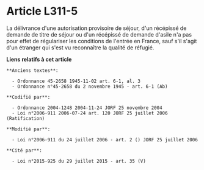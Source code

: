 # Article L311-5

La délivrance d'une autorisation provisoire de séjour, d'un récépissé de demande de titre de séjour ou d'un récépissé de
demande d'asile n'a pas pour effet de régulariser les conditions de l'entrée en France, sauf s'il s'agit d'un étranger qui
s'est vu reconnaître la qualité de réfugié.

**Liens relatifs à cet article**

	**Anciens textes**:

	  - Ordonnance 45-2658 1945-11-02 art. 6-1, al. 3
	  - Ordonnance n°45-2658 du 2 novembre 1945 - art. 6-1 (Ab)

	**Codifié par**:

	  - Ordonnance 2004-1248 2004-11-24 JORF 25 novembre 2004
	  - Loi n°2006-911 2006-07-24 art. 120 JORF 25 juillet 2006 (Ratification)

	**Modifié par**:

	  - Loi n°2006-911 du 24 juillet 2006 - art. 2 () JORF 25 juillet 2006

	**Cité par**:

	  - Loi n°2015-925 du 29 juillet 2015 - art. 35 (V)
